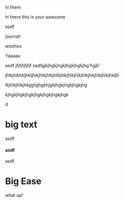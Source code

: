 hi there

hi there this is your awesome&#x20;

asdf

journal!

woohoo

Yaaaaa

asdf jfjfjfjfjfjf sadfgjkjhgkjhgkjhgkjhgkjhg'hgjk'



jhlkjhlkhkjhkljhlkjhlkjhlkjhlkjhlkjhlkjhlkjhlkjhkjhlkjhlkjhkljh

lkjhlkjhlkjhkjjghjjhgkhjgkjhgkjhgkjhgkjhg

kjhgkjhgkjhgkjhgkjhgkjhgkjhgk

d

# big text

asdf

#### asdf

asdf

# Big Ease

what up!
